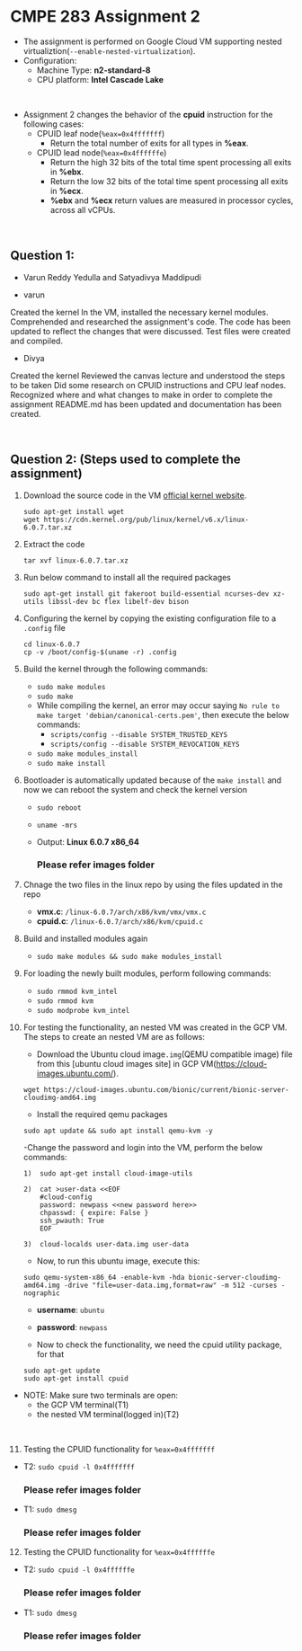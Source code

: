 # CMPE 283 Assignment 2 

- The assignment is performed on Google Cloud VM supporting nested virtualiztion(`--enable-nested-virtualization`).
- Configuration: 
  - Machine Type: **n2-standard-8**
  - CPU platform: **Intel Cascade Lake**

<br />

- Assignment 2 changes the behavior of the **cpuid** instruction for the following cases:
  - CPUID leaf node(`%eax=0x4fffffff`)
    - Return the total number of exits for all types in **%eax**.
  - CPUID lead node(`%eax=0x4ffffffe`) 
    - Return the high 32 bits of the total time spent processing all exits in **%ebx**.
    - Return the low 32 bits of the total time spent processing all exits in **%ecx**.
    - **%ebx** and **%ecx** return values are measured in processor cycles, across all vCPUs.

<br />

## Question 1:
  - Varun Reddy Yedulla and Satyadivya Maddipudi

  - varun

  Created the kernel
  In the VM,  installed the necessary kernel modules.
  Comprehended and researched the assignment's code.
  The code has been updated to reflect the changes that were discussed.
  Test files were created and compiled.

  - Divya

  Created the kernel
  Reviewed the canvas lecture and understood the steps to be taken
  Did some research on CPUID instructions and CPU leaf nodes.
  Recognized where and what changes to make in order to complete the assignment
  README.md has been updated and documentation has been created.

<br />

## Question 2: (Steps used to complete the assignment)
1) Download the source code in the VM [official kernel website](https://www.kernel.org/).
    ```
    sudo apt-get install wget
    wget https://cdn.kernel.org/pub/linux/kernel/v6.x/linux-6.0.7.tar.xz
    ```

2) Extract the code
    ```
    tar xvf linux-6.0.7.tar.xz
    ```

3) Run below command to install all the required packages
    ```
    sudo apt-get install git fakeroot build-essential ncurses-dev xz-utils libssl-dev bc flex libelf-dev bison
    ```

4) Configuring the kernel by copying the existing configuration file to a `.config` file
    ```
    cd linux-6.0.7
    cp -v /boot/config-$(uname -r) .config
    ```

5) Build the kernel through the following commands:
    - `sudo make modules`
    - `sudo make`
    - While compiling the kernel, an error may occur saying `No rule to make target 'debian/canonical-certs.pem'`, then execute the below commands:
      - `scripts/config --disable SYSTEM_TRUSTED_KEYS`
      - `scripts/config --disable SYSTEM_REVOCATION_KEYS`
    - `sudo make modules_install`
    - `sudo make install`

6) Bootloader is automatically updated because of the `make install` and now we can reboot the system and check the kernel version
    - `sudo reboot`
    - `uname -mrs` 
    - Output: **Linux 6.0.7 x86_64**
    
      ### Please refer images folder

7) Chnage the two files in the linux repo by using the files updated in the repo
   - **vmx.c**: `/linux-6.0.7/arch/x86/kvm/vmx/vmx.c`
   - **cpuid.c**: `/linux-6.0.7/arch/x86/kvm/cpuid.c` 

8) Build and installed modules again
    - `sudo make modules && sudo make modules_install`

9) For loading the newly built modules, perform following commands:
   - `sudo rmmod kvm_intel`
   - `sudo rmmod kvm`
   - `sudo modprobe kvm_intel`
  
10) For testing the functionality, an nested VM was created in the GCP VM. The steps to create an nested VM are as follows:
    - Download the Ubuntu cloud image`.img`(QEMU compatible image) file from this [ubuntu cloud images site] in GCP VM(https://cloud-images.ubuntu.com/).
    ```
    wget https://cloud-images.ubuntu.com/bionic/current/bionic-server-cloudimg-amd64.img
    ```
    - Install the required qemu packages
    ```
    sudo apt update && sudo apt install qemu-kvm -y
    ```
    -Change the password and login into the VM, perform the below commands:
    ```
    1)  sudo apt-get install cloud-image-utils

    2)  cat >user-data <<EOF
        #cloud-config
        password: newpass <<new password here>>
        chpasswd: { expire: False }
        ssh_pwauth: True
        EOF

    3)  cloud-localds user-data.img user-data
    ```
    - Now, to run this ubuntu image, execute this:
    ```
    sudo qemu-system-x86_64 -enable-kvm -hda bionic-server-cloudimg-amd64.img -drive "file=user-data.img,format=raw" -m 512 -curses -nographic
    ```

    - **username**: `ubuntu`
    - **password**: `newpass`

    - Now to check the functionality, we need the cpuid utility package, for that
    ```
    sudo apt-get update
    sudo apt-get install cpuid
    ```

  - NOTE: Make sure two terminals are open:
      - the GCP VM terminal(T1)
      - the nested VM terminal(logged in)(T2)

<br />

11) Testing the CPUID functionality for `%eax=0x4fffffff`
  - T2: `sudo cpuid -l 0x4fffffff`
    ### Please refer images folder
  - T1: `sudo dmesg` 
    ### Please refer images folder
   
12)  Testing the CPUID functionality for `%eax=0x4ffffffe`
  - T2: `sudo cpuid -l 0x4ffffffe`
    ### Please refer images folder
  - T1: `sudo dmesg` 
    ### Please refer images folder
  